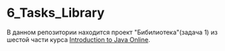 # 6_Tasks_Library
В данном репозитории находится проект "Бибилиотека"(задача 1) из шестой части курса [Introduction to Java Online](https://training.by/#!/Training/2397?lang=en).
